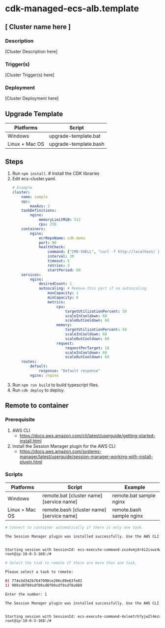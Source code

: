 # cdk-managed-ecs-alb.template

## [ Cluster name here ]
### Description
[Cluster Description here]
### Trigger(s)
[Cluster Trigger(s) here]
### Deployment
[Cluster Deployment here]

## Upgrade Template
| Platforms      | Script                |
| -------------- | --------------------- |
| Windows        | upgrade-template.bat  |
| Linux + Mac OS | upgrade-template.bash |

## Steps
1. Run `npm install`. # Install the CDK libraries
2. Edit ecs-cluster.yaml.
    ```yaml
    # Example
    cluster:
        name: sample
        vpc:
            maxAzs: 2
        taskDefinitions:
            nginx:
                memoryLimitMiB: 512
                cpu: 256
        containers:
            nginx:
                ecrRepoName: cdk-demo
                port: 80
                healthCheck:
                    command: ["CMD-SHELL", "curl -f http://localhost/ || exit 1"]
                    interval: 30
                    timeout: 5
                    retries: 3
                    startPeriod: 60
        services:
            nginx:
                desiredCount: 1
                autoscaling: # Remove this part if no autoscaling
                    maxCapacity: 1
                    minCapacity: 0
                    metrics:
                        cpu:
                            targetUtilizationPercent: 50
                            scaleInCooldown: 60
                            scaleOutCooldown: 60
                        memory:
                            targetUtilizationPercent: 50
                            scaleInCooldown: 60
                            scaleOutCooldown: 60
                        request:
                            requestPerTarget: 10
                            scaleInCooldown: 60
                            scaleOutCooldown: 60                    
        routes:
            default:
                response: "Default response"
            nginx: /nginx
    ```
3. Run `npm run build` to build typescript files.
4. Run `cdk deploy` to deploy.


## Remote to container
### Prerequisite
1. AWS CLI
   * https://docs.aws.amazon.com/cli/latest/userguide/getting-started-install.html
2. Install the Session Manager plugin for the AWS CLI
   * https://docs.aws.amazon.com/systems-manager/latest/userguide/session-manager-working-with-install-plugin.html

### Scripts

| Platforms      | Script                                    | Example                  |
| -------------- | ----------------------------------------- | ------------------------ |
| Windows        | remote.bat [cluster name] [service name]  | remote.bat sample nginx  |
| Linux + Mac OS | remote.bash [cluster name] [service name] | remote.bash sample nginx |

```bash
# Connect to container automatically if there is only one task.

The Session Manager plugin was installed successfully. Use the AWS CLI to start a session.


Starting session with SessionId: ecs-execute-command-zxz4vmjdr4i2iswz4wc7fnk7ke
root@ip-10-0-3-168:/# 

# Select the task to remote if there are more than one task.

Please select a task to remote:

0) 774e3d342b7647098ce206c89e63fe01
1) 909sd8f09sdf09sd8f09sdf9sdf8u989

Enter the number: 1

The Session Manager plugin was installed successfully. Use the AWS CLI to start a session.


Starting session with SessionId: ecs-execute-command-4xloetrh7yjw2l4ezsgz4znt2m
root@ip-10-0-3-168:/# 
```